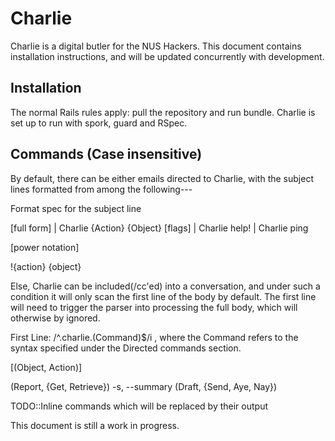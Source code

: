 Charlie 
=======

Charlie is a digital butler for the NUS Hackers. This document contains
installation instructions, and will be updated concurrently with development.

Installation
------------
The normal Rails rules apply: pull the repository and run bundle. Charlie is set up to run with spork, guard and RSpec. 

Commands (Case insensitive)
--------

By default, there can be either emails directed to Charlie, with the subject lines formatted from among the following---

Format spec for the subject line

[full form]
| Charlie {Action} {Object} [flags]
| Charlie help!
| Charlie ping

[power notation]
<!-- !{action} {object} {[-u unix command to filter through]}* -->
!{action} {object}

Else, Charlie can be included(/cc'ed) into a conversation, and under such a condition it will only scan the first line of the body by default. The first line will need to trigger the parser into processing the full body, which will otherwise by ignored.

First Line: /^.charlie.\(Command\)$/i
, where the Command refers to the syntax specified under the Directed commands section.


[(Object, Action)]

(Report, {Get, Retrieve}) -s, --summary
(Draft, {Send, Aye, Nay})

TODO::Inline commands which will be replaced by their output

This document is still a work in progress.
